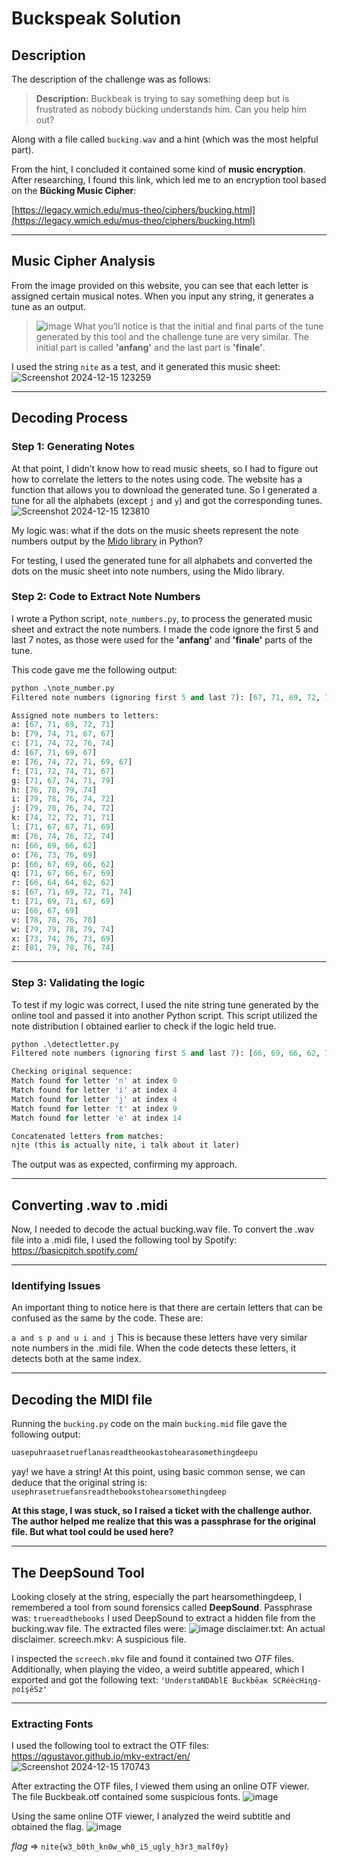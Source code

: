 # Buckspeak Solution

## Description

The description of the challenge was as follows:

> **Description:** Buckbeak is trying to say something deep but is frustrated as nobody bücking understands him. Can you help him out?

Along with a file called `bucking.wav` and a hint (which was the most helpful part).

From the hint, I concluded it contained some kind of **music encryption**. After researching, I found this link, which led me to an encryption tool based on the **Bücking Music Cipher**:

[https://legacy.wmich.edu/mus-theo/ciphers/bucking.html](https://legacy.wmich.edu/mus-theo/ciphers/bucking.html)

---

## Music Cipher Analysis

From the image provided on this website, you can see that each letter is assigned certain musical notes. When you input any string, it generates a tune as an output.
> ![image](https://github.com/user-attachments/assets/d6cf19d6-fa14-435f-9adc-2ffb225559b3)
What you’ll notice is that the initial and final parts of the tune generated by this tool and the challenge tune are very similar. The initial part is called **'anfang'** and the last part is **'finale'**.

I used the string `nite` as a test, and it generated this music sheet:
![Screenshot 2024-12-15 123259](https://github.com/user-attachments/assets/4e7a7137-8e40-4de1-a0f7-187e3217ac12)

---

## Decoding Process

### Step 1: Generating Notes

At that point, I didn’t know how to read music sheets, so I had to figure out how to correlate the letters to the notes using code.
The website has a function that allows you to download the generated tune.
So I generated a tune for all the alphabets (except `j` and `y`) and got the corresponding tunes.
![Screenshot 2024-12-15 123810](https://github.com/user-attachments/assets/b5307990-5435-4d2b-bd03-1d2fb6b0c427)

My logic was: what if the dots on the music sheets represent the note numbers output by the [Mido library](https://mido.readthedocs.io/en/latest/) in Python?

For testing, I used the generated tune for all alphabets and converted the dots on the music sheet into note numbers, using the Mido library.

### Step 2: Code to Extract Note Numbers

I wrote a Python script, `note_numbers.py`, to process the generated music sheet and extract the note numbers. I made the code ignore the first 5 and last 7 notes, as those were used for the **'anfang'** and **'finale'** parts of the tune.

This code gave me the following output:
```python
python .\note_number.py
Filtered note numbers (ignoring first 5 and last 7): [67, 71, 69, 72, 71, 79, 74, 71, 67, 67, 71, 74, 72, 76, 74, 67, 71, 69, 67, 76, 74, 72, 71, 69, 67, 71, 72, 74, 71, 67, 71, 67, 74, 71, 79, 76, 78, 79, 74, 79, 78, 76, 74, 72, 79, 78, 76, 74, 72, 74, 72, 72, 71, 71, 71, 67, 67, 71, 69, 76, 74, 76, 72, 74, 66, 69, 66, 62, 76, 73, 76, 69, 66, 67, 69, 66, 62, 71, 67, 66, 67, 69, 66, 64, 64, 62, 62, 67, 71, 69, 72, 71, 74, 71, 69, 71, 67, 69, 66, 67, 69, 78, 78, 76, 78, 79, 79, 78, 79, 74, 73, 74, 76, 73, 69, 81, 79, 78, 76, 74]

Assigned note numbers to letters:
a: [67, 71, 69, 72, 71]
b: [79, 74, 71, 67, 67]
c: [71, 74, 72, 76, 74]
d: [67, 71, 69, 67]
e: [76, 74, 72, 71, 69, 67]
f: [71, 72, 74, 71, 67]
g: [71, 67, 74, 71, 79]
h: [76, 78, 79, 74]
i: [79, 78, 76, 74, 72]
j: [79, 78, 76, 74, 72]
k: [74, 72, 72, 71, 71]
l: [71, 67, 67, 71, 69]
m: [76, 74, 76, 72, 74]
n: [66, 69, 66, 62]
o: [76, 73, 76, 69]
p: [66, 67, 69, 66, 62]
q: [71, 67, 66, 67, 69]
r: [66, 64, 64, 62, 62]
s: [67, 71, 69, 72, 71, 74]
t: [71, 69, 71, 67, 69]
u: [66, 67, 69]
v: [78, 78, 76, 78]
w: [79, 79, 78, 79, 74]
x: [73, 74, 76, 73, 69]
z: [81, 79, 78, 76, 74]
```
---
### Step 3: Validating the logic
To test if my logic was correct, I used the nite string tune generated by the online tool and passed it into another Python script. This script utilized the note distribution I obtained earlier to check if the logic held true.
```python
python .\detectletter.py
Filtered note numbers (ignoring first 5 and last 7): [66, 69, 66, 62, 79, 78, 76, 74, 72, 71, 69, 71, 67, 69, 76, 74, 72, 71, 69, 67]

Checking original sequence:
Match found for letter 'n' at index 0
Match found for letter 'i' at index 4
Match found for letter 'j' at index 4
Match found for letter 't' at index 9
Match found for letter 'e' at index 14

Concatenated letters from matches:
njte (this is actually nite, i talk about it later)
```
The output was as expected, confirming my approach.

---

## Converting .wav to .midi
Now, I needed to decode the actual bucking.wav file. To convert the .wav file into a .midi file, I used the following tool by Spotify:
https://basicpitch.spotify.com/

---

### Identifying Issues
An important thing to notice here is that there are certain letters that can be confused as the same by the code. These are:

`a and s
p and u
i and j`
This is because these letters have very similar note numbers in the .midi file. When the code detects these letters, it detects both at the same index.

---

## Decoding the MIDI file
Running the `bucking.py` code on the main `bucking.mid` file gave the following output:
```python
uasepuhraasetrueflanasreadtheookastohearasomethingdeepu
```
yay! we have a string!
At this point, using basic common sense, we can deduce that the original string is:
`usephrasetruefansreadthebookstohearsomethingdeep
`

**At this stage, I was stuck, so I raised a ticket with the challenge author. The author helped me realize that this was a passphrase for the original file.
But what tool could be used here?**

---

## The DeepSound Tool
Looking closely at the string, especially the part hearsomethingdeep, I remembered a tool from sound forensics called **DeepSound**.
Passphrase was: `truereadthebooks`
I used DeepSound to extract a hidden file from the bucking.wav file. The extracted files were:
![image](https://github.com/user-attachments/assets/a1c269fa-33f5-4348-98ca-e6afbce190be)
disclaimer.txt: An actual disclaimer.
screech.mkv: A suspicious file.

I inspected the `screech.mkv` file and found it contained two *OTF* files. Additionally, when playing the video, a weird subtitle appeared, which I exported and got the following text:
`'UnderstaNDAblE Buckbēaĸ SCRéècHiɳg-ɲoǐşēЅz'`

---

### Extracting Fonts
I used the following tool to extract the OTF files:
https://qgustavor.github.io/mkv-extract/en/
![Screenshot 2024-12-15 170743](https://github.com/user-attachments/assets/f555bca6-09cf-4fe5-b8ba-64c4d0fd0773)

After extracting the OTF files, I viewed them using an online OTF viewer. The file Buckbeak.otf contained some suspicious fonts.
![image](https://github.com/user-attachments/assets/154b8ce7-561a-4cf7-ada7-b3846717e51f)

Using the same online OTF viewer, I analyzed the weird subtitle and obtained the flag.
![image](https://github.com/user-attachments/assets/79b7ba43-2fc9-4fef-abe2-8ddca9a8f0a3)

*flag* => `nite{w3_b0th_kn0w_wh0_i5_ugly_h3r3_malf0y}`
